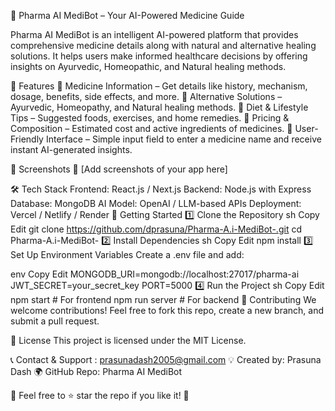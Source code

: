 🚀 Pharma AI MediBot – Your AI-Powered Medicine Guide

Pharma AI MediBot is an intelligent AI-powered platform that provides comprehensive medicine details along with natural and alternative healing solutions. It helps users make informed healthcare decisions by offering insights on Ayurvedic, Homeopathic, and Natural healing methods.

🌟 Features
🔹 Medicine Information – Get details like history, mechanism, dosage, benefits, side effects, and more.
🔹 Alternative Solutions – Ayurvedic, Homeopathy, and Natural healing methods.
🔹 Diet & Lifestyle Tips – Suggested foods, exercises, and home remedies.
🔹 Pricing & Composition – Estimated cost and active ingredients of medicines.
🔹 User-Friendly Interface – Simple input field to enter a medicine name and receive instant AI-generated insights.

📸 Screenshots
🚀 [Add screenshots of your app here]

🛠️ Tech Stack
Frontend: React.js / Next.js
Backend: Node.js with Express
Database: MongoDB
AI Model: OpenAI / LLM-based APIs
Deployment: Vercel / Netlify / Render
🚀 Getting Started
1️⃣ Clone the Repository
sh
Copy
Edit
git clone https://github.com/dprasuna/Pharma-A.i-MediBot-.git
cd Pharma-A.i-MediBot-
2️⃣ Install Dependencies
sh
Copy
Edit
npm install
3️⃣ Set Up Environment Variables
Create a .env file and add:

env
Copy
Edit
MONGODB_URI=mongodb://localhost:27017/pharma-ai
JWT_SECRET=your_secret_key
PORT=5000
4️⃣ Run the Project
sh
Copy
Edit
npm start  # For frontend
npm run server  # For backend
📌 Contributing
We welcome contributions! Feel free to fork this repo, create a new branch, and submit a pull request.

📜 License
This project is licensed under the MIT License.

📞 Contact & Support : prasunadash2005@gmail.com
💡 Created by: Prasuna Dash
🌍 GitHub Repo: Pharma AI MediBot

🚀 Feel free to ⭐ star the repo if you like it! 🎉

